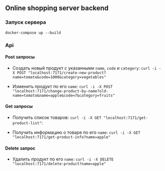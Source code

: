 ## Online shopping server backend

### Запуск сервера

`docker-compose up --build`

### Api

#### Post запросы

* Создать новый продукт с указанными `name`, `code` и `category`:
`curl -i -X POST "localhost:7171/create-new-product?name=tomato&code=1000&category=vegetables"`

* Изменить продукт по его `name`:
`curl -i -X POST "localhost:7171/change-product-by-name?old-name=tomato&name=apple&code=7&category=fruits"`

#### Get запросы

* Получить список товаров:
`curl -i -X GET "localhost:7171/get-product-list"`:

* Получить информацию о товаре по его `name`:
`curl -i -X GET "localhost:7171/get-product-info?name=apple"`

#### Delete запрос

* Удалить продукт по его `name`:
`curl -i -X DELETE "localhost:7171/delete-product?name=apple"`

